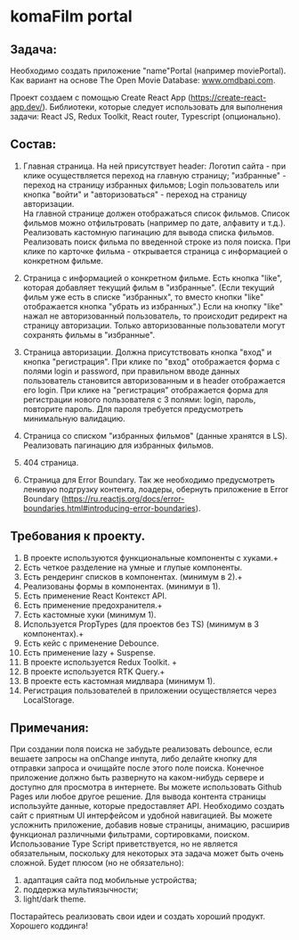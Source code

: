 # komaFilm portal

## Задача:

Необходимо создать приложение "name"Portal (например moviePortal). Как вариант на основе
The Open Movie Database: www.omdbapi.com.

Проект создаем с помощью Create React App (https://create-react-app.dev/).
Библиотеки, которые следует использовать для выполнения задачи:
React JS, Redux Toolkit, React router, Typescript (опционально).

## Состав:

1. Главная страница. На ней присутствует header: Логотип сайта - при клике осуществляется
   переход на главную страницу; "избранные" - переход на страницу избранных фильмов; Login
   пользователь или кнопка "войти" и "авторизоваться" - переход на страницу авторизации.  
    На главной странице должен отображаться список фильмов. Список фильмов можно отфильтровать
   (например по дате, алфавиту и т.д.).
   Реализовать кастомную пагинацию для вывода списка фильмов. Реализовать поиск фильма по
   введенной строке из поля поиска.
   При клике по карточке фильма - открывается страница с информацией о конкретном фильме.

2. Страница с информацией о конкретном фильме.
   Есть кнопка "like", которая добавляет текущий фильм в "избранные". (Если текущий фильм
   уже есть в списке "избранных", то вместо кнопки "like" отображается кнопка "убрать из избранных".)
   Если на кнопку "like" нажал не авторизованный пользователь, то происходит редирект на страницу
   авторизации. Только авторизованные пользователи могут сохранять фильмы в "избранные".

3. Страница авторизации. Должна присутствовать кнопка "вход" и кнопка "регистрация".
   При клике по "вход" отображается форма с полями login и password, при правильном вводе
   данных пользователь становится авторизованным и в header отображается его login.
   При клике на "регистрация" отображается форма для регистрации нового пользователя
   с 3 полями: login, пароль, повторите пароль. Для пароля требуется предусмотреть
   минимальную валидацию.

4. Страница со списком "избранных фильмов" (данные хранятся в LS).
   Реализовать пагинацию для избранных фильмов.

5. 404 страница.

6. Страница для Error Boundary.
   Так же необходимо предусмотреть ленивую подгрузку контента, лоадеры, обернуть
   приложение в
   Error Boundary (https://ru.reactjs.org/docs/error-boundaries.html#introducing-error-boundaries).

## Требования к проекту.

1. В проекте используются функциональные компоненты c хуками.+
2. Есть четкое разделение на умные и глупые компоненты.
3. Есть рендеринг списков в компонентах. (минимум в 2).+
4. Реализованы формы в компонентах. (минимуи в 1).
5. Есть применение React Контекст API.
6. Есть применение предохранителя.+
7. Есть кастомные хуки (минимум 1).
8. Используется PropTypes (для проектов без TS) (минимум в 3 компонентах).+
9. Есть кейс с применение Debounce.
10. Есть применение lazy + Suspense.
11. В проекте используется Redux Toolkit. +
12. В проекте используется RTK Query.+
13. В проекте есть кастомная мидлвара (минимум 1).
14. Регистрация пользователей в приложении осуществляется через LocalStorage.

## Примечания:

При создании поля поиска не забудьте реализовать debounce, если вешаете запросы на onChange
инпута, либо делайте кнопку для отправки запроса и очищайте после этого поле поиска.
Конечное приложение должно быть развернуто на каком-нибудь сервере и доступно для
просмотра в интернете. Вы можете использовать Github Pages или любое другое решение.
Для вывода контента страницы используйте данные, которые предоставляет API.
Необходимо создать сайт с приятным UI интерфейсом и удобной навигацией. Вы можете усложнить приложение, добавив новые
страницы, анимацию, расширив функционал различными фильтрами, сортировками, поиском.
Использование Type Script приветствуется, но не является обязательным, поскольку для
некоторых эта задача может быть очень сложной.
Будет плюсом (но не обязательно):

1. адаптация сайта под мобильные устройства;
2. поддержка мультиязычности;
3. light/dark theme.

Постарайтесь реализовать свои идеи и создать хороший продукт. Хорошего коддинга!
